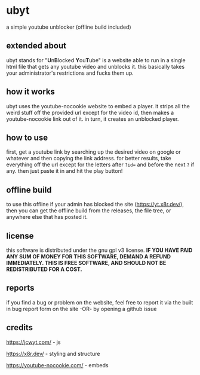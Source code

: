 # ubyt
a simple youtube unblocker (offline build included)

## extended about
ubyt stands for "**U**n**B**locked **Y**ou**T**ube" is a website able to run in a single html file that gets any youtube video and unblocks it. this basically takes your administrator's restrictions and fucks them up.

## how it works
ubyt uses the youtube-nocookie website to embed a player. it strips all the weird stuff off the provided url except for the video id, then makes a youtube-nocookie link out of it. in turn, it creates an unblocked player.

## how to use
first, get a youtube link by searching up the desired video on google or whatever and then copying the link address. for better results, take everything off the url except for the letters after `?id=` and before the next `?` if any. then just paste it in and hit the play button!

## offline build
to use this offline if your admin has blocked the site (https://yt.x8r.dev/), then you can get the offline build from the releases, the file tree, or anywhere else that has posted it.

## license
this software is distributed under the gnu gpl v3 license.
 **IF YOU HAVE PAID ANY SUM OF MONEY FOR THIS SOFTWARE, DEMAND A REFUND IMMEDIATELY. THIS IS FREE SOFTWARE, AND SHOULD NOT BE REDISTRIBUTED FOR A COST.**

## reports
if you find a bug or problem on the website, feel free to report it via the built in bug report form on the site -OR- by opening a github issue

## credits
https://jcwyt.com/ - js

https://x8r.dev/ - styling and structure

https://youtube-nocookie.com/ - embeds

